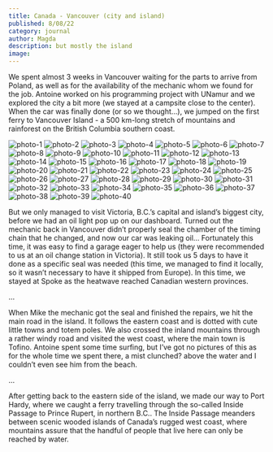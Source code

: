 ```yaml
---
title: Canada - Vancouver (city and island)
published: 8/08/22
category: journal
author: Magda
description: but mostly the island
image:
---
```


We spent almost 3 weeks in Vancouver waiting for the parts to arrive from Poland, as well as for the availability of the mechanic whom we found for the job. Antoine worked on his programming project with UNamur and we explored the city a bit more (we stayed at a campsite close to the center). When the car was finally done (or so we thought…), we jumped on the first ferry to Vancouver Island - a 500 km-long stretch of mountains and rainforest on the British Columbia southern coast. 

![photo-1](https://user-images.githubusercontent.com/20797902/183554836-8b5ac777-598a-444f-b665-e85fe4a0dafb.jpg)
![photo-2](https://user-images.githubusercontent.com/20797902/183554962-9a0ab197-b726-4dfa-95ed-e8954754238b.jpg)
![photo-3](https://user-images.githubusercontent.com/20797902/183554984-53270a69-3b5b-4cd6-ac93-ae9ae2bdac90.jpg)
![photo-4](https://user-images.githubusercontent.com/20797902/183555052-cc866c85-691a-4515-95d3-31aafa93be05.jpg)
![photo-5](https://user-images.githubusercontent.com/20797902/183555115-5fd0d0f7-b3e3-4d5c-8975-1e047036f0e1.jpg)
![photo-6](https://user-images.githubusercontent.com/20797902/183555149-324e9622-ecd8-4ca5-972b-c9e9f633ef90.jpg)
![photo-7](https://user-images.githubusercontent.com/20797902/183555224-36b77cb4-9336-4fe8-a5f3-12f872844a73.jpg)
![photo-8](https://user-images.githubusercontent.com/20797902/183555288-0339f0e8-1036-43b5-9ebe-f97c0d94dea4.jpg)
![photo-9](https://user-images.githubusercontent.com/20797902/183555306-db671b16-8bca-4748-a598-6d3c186c0ccb.jpg)
![photo-10](https://user-images.githubusercontent.com/20797902/183555338-c56618d6-f83d-43e1-9aa7-9b9015ecc571.jpg)
![photo-11](https://user-images.githubusercontent.com/20797902/183555363-d3b3ff66-067a-4704-a443-a724da0f9dd8.jpg)
![photo-12](https://user-images.githubusercontent.com/20797902/183555395-65546d26-b956-4763-b997-3140a2d8f455.jpg)
![photo-13](https://user-images.githubusercontent.com/20797902/183555419-75612f52-4942-40bc-9d23-65fb8f97a2c7.jpg)
![photo-14](https://user-images.githubusercontent.com/20797902/183555458-e4671b0a-ff41-40f4-882f-e1e706d8811e.jpg)
![photo-15](https://user-images.githubusercontent.com/20797902/183555487-7f6571f3-fa05-4584-b718-08a2e4091ced.jpg)
![photo-16](https://user-images.githubusercontent.com/20797902/183555593-b6469397-d05c-4d02-ab7e-e348673a6674.jpg)
![photo-17](https://user-images.githubusercontent.com/20797902/183555658-20b2c8a9-db3c-44af-9bd8-86493ab8c5d0.jpg)
![photo-18](https://user-images.githubusercontent.com/20797902/183555704-1dc44e14-613c-43db-a376-d19e79e403f9.jpg)
![photo-19](https://user-images.githubusercontent.com/20797902/183555748-7ec67632-93c7-46c8-9078-76d32308de3a.jpg)
![photo-20](https://user-images.githubusercontent.com/20797902/183555827-56d4aed3-f7e0-44ca-8560-0c233196a2c6.jpg)
![photo-21](https://user-images.githubusercontent.com/20797902/183555900-76a15c94-e4a0-4108-85a7-23119e2d7891.jpg)
![photo-22](https://user-images.githubusercontent.com/20797902/183555960-58f74f93-b59e-4d9a-9c2c-a8b2732f2624.jpg)
![photo-23](https://user-images.githubusercontent.com/20797902/183556041-d2c04f47-518d-4696-9ee1-85eeb6aaff0a.jpg)
![photo-24](https://user-images.githubusercontent.com/20797902/183556122-e616caf1-e144-4fa0-ac00-c1cd6b98c2ed.jpg)
![photo-25](https://user-images.githubusercontent.com/20797902/183556251-389ac5df-531f-4adc-b14b-12ed3775b888.jpg)
![photo-26](https://user-images.githubusercontent.com/20797902/183558481-7ac73391-813f-42d0-b6f6-2c8d486e5cf4.jpg)
![photo-27](https://user-images.githubusercontent.com/20797902/183558583-55ef1ae2-e3f8-4daf-8491-f5c3b10f6486.jpg)
![photo-28](https://user-images.githubusercontent.com/20797902/183558614-f9c0a31d-42fb-4637-83c0-2ccda2780e4f.jpg)
![photo-29](https://user-images.githubusercontent.com/20797902/183558699-12cb9701-83ad-4072-9f57-20b63b7c50f0.jpg)
![photo-30](https://user-images.githubusercontent.com/20797902/183558749-3535399f-0592-44e7-ad20-fd62c0f2395e.jpg)
![photo-31](https://user-images.githubusercontent.com/20797902/183558808-58b996b3-da02-41a9-924a-9a0282a96689.jpg)
![photo-32](https://user-images.githubusercontent.com/20797902/183558903-4fe74457-7c42-4b6a-bd40-63b503086b19.jpg)
![photo-33](https://user-images.githubusercontent.com/20797902/183558978-94964969-e4ff-4958-a923-ccdf3726e102.jpg)
![photo-34](https://user-images.githubusercontent.com/20797902/183559032-0b7feee6-e571-4206-960f-4066ba21e00f.jpg)
![photo-35](https://user-images.githubusercontent.com/20797902/183559090-b4f16166-a1bf-4220-a4bd-d44bd5a2d32f.jpg)
![photo-36](https://user-images.githubusercontent.com/20797902/183559211-314a90de-e51a-48c3-a982-9e57f80b10b8.jpg)
![photo-37](https://user-images.githubusercontent.com/20797902/183559492-626606bb-b6d9-47f7-a1bc-c166a0f954c0.jpg)
![photo-38](https://user-images.githubusercontent.com/20797902/183559521-ce3f775e-2cc9-492e-a4f7-7faee88c7bc1.jpg)
![photo-39](https://user-images.githubusercontent.com/20797902/183559574-622259a7-35d4-4789-88ab-e417087769ec.jpg)
![photo-40](https://user-images.githubusercontent.com/20797902/183559598-8ce844e8-0a9e-4295-8cca-9c3170d9cc6a.jpg)

But we only managed to visit Victoria, B.C.’s capital and island’s biggest city, before we had an oil light pop up on our dashboard. Turned out the mechanic back in Vancouver didn’t properly seal the chamber of the timing chain that he changed, and now our car was leaking oil… Fortunately this time, it was easy to find a garage eager to help us (they were recommended to us at an oil change station in Victoria). It still took us 5 days to have it done as a specific seal was needed (this time, we managed to find it locally, so it wasn’t necessary to have it shipped from Europe). In this time, we stayed at Spoke as the heatwave reached Canadian western provinces.

…

When Mike the mechanic got the seal and finished the repairs, we hit the main road in the island. It follows the eastern coast and is dotted with cute little towns and totem poles. We also crossed the inland mountains through a rather windy road and visited the west coast, where the main town is Tofino. Antoine spent some time surfing, but I’ve got no pictures of this as for the whole time we spent there, a mist clunched? above the water and I couldn’t even see him from the beach.

…

After getting back to the eastern side of the island, we made our way to Port Hardy, where we caught a ferry travelling through the so-called Inside Passage to Prince Rupert, in northern B.C.. The Inside Passage meanders between scenic wooded islands of Canada’s rugged west coast, where mountains assure that the handful of people that live here can only be reached by water.
